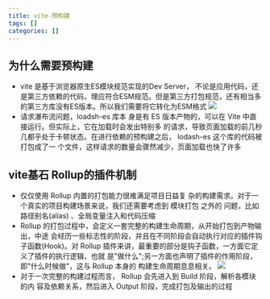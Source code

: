 ```yaml
---
title: vite-预构建
tags: []
categories: []
---
```

## 为什么需要预构建
- vite 是基于浏览器原生ES模块规范实现的Dev Server， 不论是应用代码，还是第三方依赖的代码，理应符合ESM规范。但是第三方打包规范，还有相当多的第三方库没有ES版本。所以我们需要将它转化为ESM格式
![](https://strainbow.oss-cn-hangzhou.aliyuncs.com/20240124111033.png)
- 请求瀑布流问题，loadsh-es 库本 身是有 ES 版本产物的，可以在 Vite 中直接运行。但实际上，它在加载时会发出特别多 的请求，导致页面加载的前几秒几都乎处于卡顿状态。在进行依赖的预构建之后， lodash-es 这个库的代码被打包成了一 个文件，这样请求的数量会骤然减少，页面加载也快了许多


## vite基石 Rollup的插件机制
- 仅仅使用 Rollup 内置的打包能力很难满足项目日益复 杂的构建需求。对于一个真实的项目构建场景来说，我们还需要考虑到 模块打包 之外的 问题，比如路径别名(alias) 、全局变量注入和代码压缩
- Rollup 的打包过程中，会定义一套完整的构建生命周期，从开始打包到产物输出，中途 会经历一些标志性的阶段，并且在不同阶段会自动执行对应的插件钩子函数(Hook)。对 Rollup 插件来讲，最重要的部分是钩子函数，一方面它定义了插件的执行逻辑，也就 是"做什么";另一方面也声明了插件的作用阶段，即"什么时候做"，这与 Rollup 本身的 构建生命周期息息相关。
![](https://strainbow.oss-cn-hangzhou.aliyuncs.com/20240125113115.png)
- 对于一次完整的构建过程而言， Rollup 会先进入到 Build 阶段，解析各模块的内 容及依赖关系，然后进入 Output 阶段，完成打包及输出的过程
